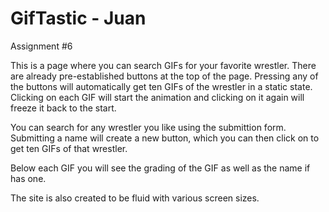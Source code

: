 # GifTastic - Juan 
Assignment #6

This is a page where you can search GIFs for your favorite wrestler. There are already pre-established buttons at the top of the page. Pressing any of the buttons will automatically get ten GIFs of the wrestler in a static state. Clicking on each GIF will start the animation and clicking on it again will freeze it back to the start.

You can search for any wrestler you like using the submittion form. Submitting a name will create a new button, which you can then click on to get ten GIFs of that wrestler. 

Below each GIF you will see the grading of the GIF as well as the name if has one. 

The site is also created to be fluid with various screen sizes. 

